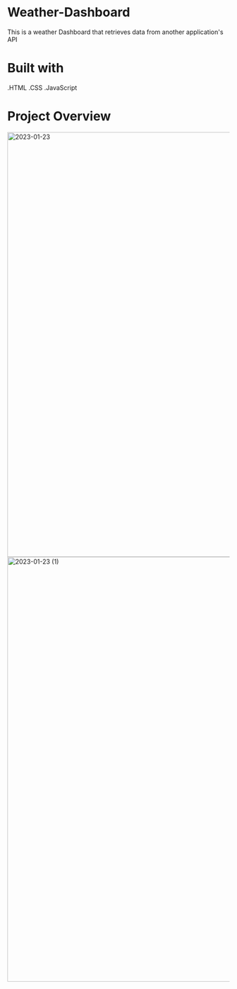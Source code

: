 # Weather-Dashboard
This is a weather Dashboard that retrieves data from another application's API

# Built with
.HTML
.CSS
.JavaScript

# Project Overview

<img width="960" alt="2023-01-23" src="https://user-images.githubusercontent.com/118027404/214134218-21fc54db-284d-4bbe-8fe1-c782614d0686.png">

<img width="960" alt="2023-01-23 (1)" src="https://user-images.githubusercontent.com/118027404/214134274-8a8995ff-9f85-4159-9b16-cc7d9e8cd419.png">
